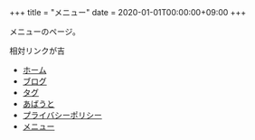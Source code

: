 +++
title = "メニュー"
date = 2020-01-01T00:00:00+09:00
+++

メニューのページ。

相対リンクが吉

- [ホーム](../ "My New Hugo Site")
- [ブログ](../blog/)
- [タグ](../tags/)
- [あばうと](../about/)
- [プライバシーポリシー](../privacy-policy/)
- [メニュー](../menu/)

